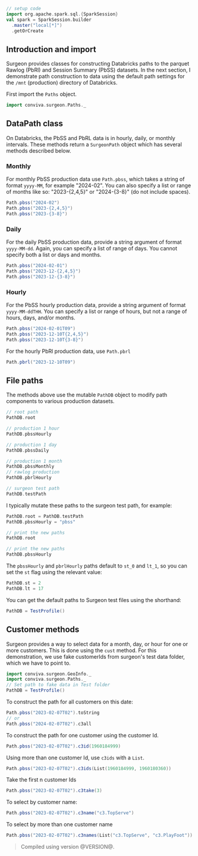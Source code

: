 ```scala mdoc
// setup code
import org.apache.spark.sql.{SparkSession}
val spark = SparkSession.builder
  .master("local[*]")
  .getOrCreate
```

## Introduction and import

Surgeon provides classes for constructing Databricks paths to the parquet Rawlog (PbRl) and
Session Summary (PbSS) datasets. In the next section, I demonstrate path construction to data using the default path settings for  the `/mnt` (production)  directory of Databricks.

First import the `Paths` object. 

```scala mdoc 
import conviva.surgeon.Paths._
```

## DataPath class

On Databricks, the PbSS and PbRL data is in hourly, daily, or monthly intervals. These methods return a `SurgeonPath` object which has several methods described below. 

### Monthly 
For monthly PbSS production data use `Path.pbss`, which takes a string of format `yyyy-MM`, for example "2024-02". You can also specify a list or range of months like so: "2023-{2,4,5}" or "2024-{3-8}" (do not include spaces).

```scala mdoc
Path.pbss("2024-02")
Path.pbss("2023-{2,4,5}")
Path.pbss("2023-{3-8}")
```

### Daily

For the daily PbSS production data, provide a string argument of format
`yyyy-MM-dd`. Again, you can specify a list of range of days. You cannot
specify both a list or days and months. 

```scala mdoc 
Path.pbss("2024-02-01")
Path.pbss("2023-12-{2,4,5}")
Path.pbss("2023-12-{3-8}")
```

### Hourly

For the PbSS hourly production data, provide a string argument of format
`yyyy-MM-ddTHH`. You can specify a list or range of hours, but not a range of hours, days,
and/or months. 

```scala mdoc 
Path.pbss("2024-02-01T09")
Path.pbss("2023-12-10T{2,4,5}")
Path.pbss("2023-12-10T{3-8}")
```
For the hourly PbRl production data, use `Path.pbrl`

```scala mdoc 
Path.pbrl("2023-12-10T09")
```

## File paths

The methods above use the mutable `PathDB` object to modify path components to various production datasets.

```scala mdoc 
// root path
PathDB.root

// production 1 hour
PathDB.pbssHourly    

// production 1 day   
PathDB.pbssDaily     

// production 1 month
PathDB.pbssMonthly   
// rawlog production
PathDB.pbrlHourly    

// surgeon test path
PathDB.testPath      
```

I typically mutate these paths to the surgeon test path, for example:

```scala mdoc
PathDB.root = PathDB.testPath 
PathDB.pbssHourly = "pbss"    

// print the new paths
PathDB.root                   

// print the new paths
PathDB.pbssHourly             
```

The `pbssHourly` and `pbrlHourly`  paths default to `st_0` and `lt_1`, so you can set the `st`
flag using the relevant value:

```scala mdoc 
PathDB.st = 2
PathDB.lt = 17
```

You can get the default paths to Surgeon test files using the shorthand:

```scala mdoc
PathDB = TestProfile()
```

## Customer methods

Surgeon provides a way to select data for a month, day, or hour for one or more
customers. This is done using the `cust` method. For this demonstration, we use
fake customerIds from surgeon's test data folder, which we have to point to.

```scala mdoc
import conviva.surgeon.GeoInfo._
import conviva.surgeon.Paths._
// Set path to fake data in Test folder
PathDB = TestProfile()
```

 To construct the path for all customers on this date:
```scala mdoc
Path.pbss("2023-02-07T02").toString 
// or 
Path.pbss("2024-02-07T02").c3all
```

To construct the path for one customer using the customer Id. 
```scala mdoc
Path.pbss("2023-02-07T02").c3id(1960184999)
```
Using more than one customer Id, use `c3ids` with a `List`.
```scala mdoc
Path.pbss("2023-02-07T02").c3ids(List(1960184999, 1960180360))
```
Take the first n customer Ids
```scala mdoc
Path.pbss("2023-02-07T02").c3take(3)
```
To select by customer name:
```scala mdoc
Path.pbss("2023-02-07T02").c3name("c3.TopServe")
```
To select by more than one customer name 
```scala mdoc
Path.pbss("2023-02-07T02").c3names(List("c3.TopServe", "c3.PlayFoot"))
``` 

> Compiled using version @VERSION@. 
